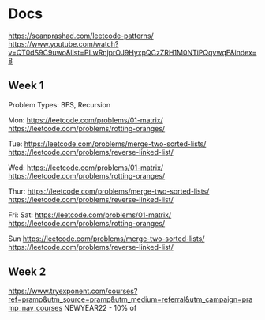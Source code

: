 # Docs
https://seanprashad.com/leetcode-patterns/
https://www.youtube.com/watch?v=QT0dS9C9uwo&list=PLwRnjprOJ9HyxpQCzZRH1M0NTiPQqvwqF&index=8

## Week 1
Problem Types:
BFS, Recursion

Mon: 
https://leetcode.com/problems/01-matrix/
https://leetcode.com/problems/rotting-oranges/

Tue:
https://leetcode.com/problems/merge-two-sorted-lists/
https://leetcode.com/problems/reverse-linked-list/

Wed:
https://leetcode.com/problems/01-matrix/
https://leetcode.com/problems/rotting-oranges/

Thur:
https://leetcode.com/problems/merge-two-sorted-lists/
https://leetcode.com/problems/reverse-linked-list/

Fri:
Sat:
https://leetcode.com/problems/01-matrix/
https://leetcode.com/problems/rotting-oranges/

Sun
https://leetcode.com/problems/merge-two-sorted-lists/
https://leetcode.com/problems/reverse-linked-list/

## Week 2

https://www.tryexponent.com/courses?ref=pramp&utm_source=pramp&utm_medium=referral&utm_campaign=pramp_nav_courses
NEWYEAR22 - 10% of